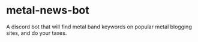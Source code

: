 # metal-news-bot
A discord bot that will find metal band keywords on popular metal blogging sites, and do your taxes.
